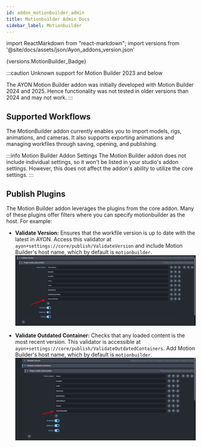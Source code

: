 ```yaml
---
id: addon_motionbuilder_admin
title: Motionbuilder Admin Docs
sidebar_label: Motionbuilder
---
```

import ReactMarkdown from "react-markdown";
import versions from '@site/docs/assets/json/Ayon_addons_version.json'

<ReactMarkdown>
{versions.MotionBuilder_Badge}
</ReactMarkdown>

:::caution Unknown support for Motion Builder 2023 and below

The AYON Motion Builder addon was initially developed with Motion Builder 2024 and 2025.
Hence functionality was not tested in older versions than 2024 and may not work.
:::

## Supported Workflows

The MotionBuilder addon currently enables you to import models, rigs, animations, and cameras. It also supports exporting animations and managing workfiles through saving, opening, and publishing.

:::info Motion Builder Addon Settings
The Motion Builder addon does not include individual settings, so it won't be listed in your studio's addon settings. However, this does not affect the addon's ability to utilize the core settings.
:::

## Publish Plugins

The Motion Builder addon leverages the plugins from the core addon. Many of these plugins offer filters where you can specify motionbuilder as the host. For example:

- **Validate Version:** Ensures that the workfile version is up to date with the latest in AYON. Access this validator at `ayon+settings://core/publish/ValidateVersion` and include Motion Builder's host name, which by default is `motionbuilder`.
![](assets/motionbuilder/valid_version_plugin.png)


- **Validate Outdated Container:** Checks that any loaded content is the most recent version. This validator is accessible at `ayon+settings://core/publish/ValidateOutdatedContainers`. Add Motion Builder's host name, which by default is `motionbuilder`.
![](assets/motionbuilder/validate_outdated_containers.png)
